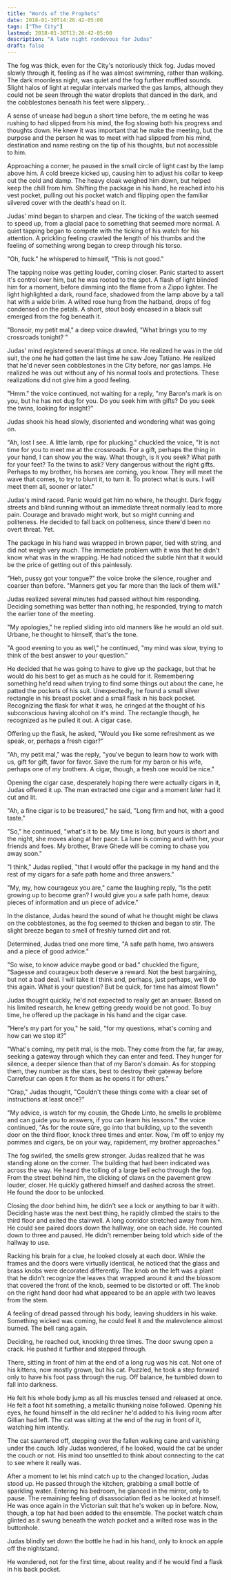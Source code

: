 ```yaml
---
title: "Words of the Prophets"
date: 2018-01-30T14:26:42-05:00
tags: ["The City"]
lastmod: 2018-01-30T13:26:42-05:00
description: "A late night rondevous for Judas"
draft: false
---
```


The fog was thick, even for the City's notoriously thick fog. Judas moved slowly through it, feeling as if he was almost swimming, rather than walking. The dark moonless night, was quiet and the fog further muffled sounds. Slight halos of light at regular intervals marked the gas lamps, although they could not be seen through the water droplets that danced in the dark, and the cobblestones beneath his feet were slippery. .

A sense of unease had begun a short time before, the m
eeting he was rushing to had slipped from his mind, the fog slowing both his progress and thoughts down. He knew it was important that he make the meeting, but the purpose and the person he was to meet with had slipped from his mind, destination and name resting on the tip of his thoughts, but not accessible to him.

Approaching a corner, he paused in the small circle of light cast by the lamp above him. A cold breeze kicked up, causing him to adjust his collar to keep out the cold and damp. The heavy cloak weighed him down, but helped keep the chill from him. Shifting the package in his hand, he reached into his vest pocket, pulling out his pocket watch and flipping open the familiar silvered cover with the death's head on it.

Judas' mind began to sharpen and clear. The ticking of the watch seemed to speed up, from a glacial pace to something that seemed more normal. A quiet tapping began to compete with the ticking of his watch for his attention.  A prickling feeling crawled the length of his thumbs and the feeling of something wrong began to creep through his torso.

"Oh, fuck." he whispered to himself, "This is not good."

The tapping noise was getting louder, coming closer. Panic started to assert it's control over him, but he was rooted to the spot. A flash of light blinded him for a moment, before dimming into the flame from a Zippo lighter. The light highlighted a dark, round face, shadowed from the lamp above by a tall hat with a wide brim. A wilted rose hung from the hatband, drops of fog condensed on the petals. A short, stout body encased in a black suit emerged from the fog beneath it.

"Bonsoir, my petit mal," a deep voice drawled, "What brings you to my crossroads tonight? "

Judas' mind registered several things at once. He realized he was in the old suit, the one he had gotten the last time he saw Joey Tatiano. He realized that he'd never seen cobblestones in the City before, nor gas lamps. He realized he was out without any of his normal tools and protections. These realizations did not give him a good feeling.

"Hmm." the voice continued, not waiting for a reply, "my Baron's mark is on you, but he has not dug for you. Do you seek him with gifts? Do you seek the twins, looking for insight?"

Judas shook his head slowly, disoriented and wondering what was going on.

"Ah, lost I see. A little lamb, ripe for plucking." chuckled the voice, "It is not time for you to meet me at the crossroads. For a gift, perhaps the thing in your hand, I can show you the way. What though, is it you seek? What path for your feet? To the twins to ask? Very dangerous without the right gifts. Perhaps to my brother, his horses are coming, you know. They will meet the wave that comes, to try to blunt it, to turn it. To protect what is ours. I will meet them all, sooner or later."

Judas's mind raced. Panic would get him no where, he thought. Dark foggy streets and blind running without an immediate threat normally lead to more pain. Courage and bravado might work, but so might cunning and politeness. He decided to fall back on politeness, since there'd been no overt threat. Yet.

The package in his hand was wrapped in brown paper, tied with string, and did not weigh very much. The immediate problem with it was that he didn't know what was in the wrapping. He had noticed the subtle hint that it would be the price of getting out of this painlessly.

"Heh, pussy got your tongue?" the voice broke the silence, rougher and coarser than before. "Manners get you far more than the lack of them will."

Judas realized several minutes had passed without him responding. Deciding something was better than nothing, he responded, trying to match the earlier tone of the meeting.

"My apologies," he replied sliding into old manners like he would an old suit. Urbane, he thought to himself, that's the tone.

"A good evening to you as well," he continued, "my mind was slow, trying to think of the best answer to your question."

He decided that he was going to have to give up the package, but that he would do his best to get as much as he could for it. Remembering something he'd read when trying to find some things out about the cane, he patted the pockets of his suit. Unexpectedly, he found a small silver rectangle in his breast pocket and a small flask in his back pocket. Recognizing the flask for what it was, he cringed at the thought of his subconscious having alcohol on it's mind. The rectangle though, he recognized as he pulled it out. A cigar case.

Offering up the flask, he asked, "Would you like some refreshment as we speak, or, perhaps a fresh cigar?"

"Ah, my petit mal," was the reply, "you've begun to learn how to work with us, gift for gift, favor for favor. Save the rum for my baron or his wife, perhaps one of my brothers. A cigar, though, a fresh one would be nice."

Opening the cigar case, desperately hoping there were actually cigars in it, Judas offered it up. The man extracted one cigar and a moment later had it cut and lit.

"Ah, a fine cigar is to be treasured," he said, "Long firm and hot, with a good taste."

"So," he continued, "what's it to be. My time is long, but yours is short and the night, she moves along at her pace. La lune is coming and with her, your friends and foes. My brother, Brave Ghede will be coming to chase you away soon."

"I think," Judas replied, "that I would offer the package in my hand and the rest of my cigars for a safe path home and three answers."

"My, my, how courageux you are," came the laughing reply, "Is the petit growing up to become gran? I would give you a safe path home, deaux pieces of information and un piece of advice."

In the distance, Judas heard the sound of what he thought might be claws on the cobblestones, as the fog seemed to thicken and began to stir.  The slight breeze began to smell of freshly turned dirt and rot.

Determined, Judas tried one more time, "A safe path home, two answers and a piece of good advice."

"So wise, to know advice maybe good or bad." chuckled the figure, "Sagesse and courageux both deserve a reward. Not the best bargaining, but not a bad deal. I will take it I think and, perhaps, just perhaps, we'll do this again. What is your question? But be quick, for time has almost flown"

Judas thought quickly, he'd not expected to really get an answer. Based on his limited research, he knew getting greedy would be not good. To buy time, he offered up the package in his hand and the cigar case.

"Here's my part for you," he said, "for my questions, what's coming and how can we stop it?"

"What's coming, my petit mal, is the mob. They come from the far, far away, seeking a gateway through which they can enter and feed. They hunger for silence, a deeper silence than that of my Baron's domain. As for stopping them, they number as the stars, best to destroy their gateway before Carrefour can open it for them as he opens it for others."

"Crap," Judas thought, "Couldn't these things come with a clear set of instructions at least once?"

"My advice, is watch for my cousin, the Ghede Linto, he smells le problème and can guide you to answers, if you can learn his lessons." the voice continued, "As for the route sûre, go into that building, up to the seventh door on the third floor, knock three times and enter. Now, I'm off to enjoy my pommes and cigars, be on your way, rapidement, my brother approaches."

The fog swirled, the smells grew stronger. Judas realized that he was standing alone on the corner. The building that had been indicated was across the way. He heard the tolling of a large bell echo through the fog. From the street behind him, the clicking of claws on the pavement grew louder, closer. He quickly gathered himself and dashed across the street. He found the door to be unlocked.

Closing the door behind him, he didn't see a lock or anything to bar it with. Deciding haste was the next best thing, he rapidly climbed the stairs to the third floor and exited the stairwell. A long corridor stretched away from him. He could see paired doors down the hallway, one on each side. He counted down to three and paused. He didn't remember being told which side of the hallway to use.

Racking his brain for a clue, he looked closely at each door. While the frames and the doors were virtually identical, he noticed that the glass and brass knobs were decorated differently. The knob on the left was a plant that he didn't recognize the leaves that wrapped around it and the blossom that covered the front of the knob, seemed to be distorted or off. The knob on the right hand door had what appeared to be an apple with two leaves from the stem.

A feeling of dread passed through his body, leaving shudders in his wake. Something wicked was coming, he could feel it and the malevolence almost burned. The bell rang again.

Deciding, he reached out, knocking three times. The door swung open a crack. He pushed it further and stepped through.

There, sitting in front of him at the end of a long rug was his cat. Not one of his kittens, now mostly grown, but his cat. Puzzled, he took a step forward only to have his foot pass through the rug. Off balance, he tumbled down to fall into darkness.

He felt his whole body jump as all his muscles tensed and released at once. He felt a foot hit something, a metallic thunking noise followed. Opening his eyes, he found himself in the old recliner he'd added to his living room after Gillian had left. The cat was sitting at the end of the rug in front of it, watching him intently.

The cat sauntered off, stepping over the fallen walking cane and vanishing under the couch. Idly Judas wondered, if he looked, would the cat be under the couch or not. His mind too unsettled to think about connecting to the cat to see where it really was.

After a moment to let his mind catch up to the changed location, Judas stood up. He passed through the kitchen, grabbing a small bottle of sparkling water. Entering his bedroom, he glanced in the mirror, only to pause. The remaining feeling of disassociation fled as he looked at himself. He was once again in the Victorian suit that he's woken up in before. Now, though, a top hat had been added to the ensemble. The pocket watch chain glinted as it swung beneath the watch pocket and a wilted rose was in the buttonhole.

Judas blindly set down the bottle he had in his hand, only to knock an apple off the nightstand.


He wondered, not for the first time, about reality and if he would find a flask in his back pocket.
